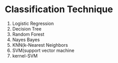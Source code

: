 # Classification Technique

1. Logistic Regression
2. Decision Tree
3. Random Forest
4. Nayes Bayes
5. KNN(k-Nearest Neighbors
6. SVM(support vector machine
7. kernel-SVM
